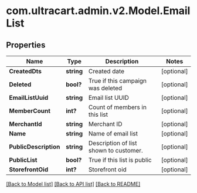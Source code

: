 # com.ultracart.admin.v2.Model.EmailList
## Properties

Name | Type | Description | Notes
------------ | ------------- | ------------- | -------------
**CreatedDts** | **string** | Created date | [optional] 
**Deleted** | **bool?** | True if this campaign was deleted | [optional] 
**EmailListUuid** | **string** | Email list UUID | [optional] 
**MemberCount** | **int?** | Count of members in this list | [optional] 
**MerchantId** | **string** | Merchant ID | [optional] 
**Name** | **string** | Name of email list | [optional] 
**PublicDescription** | **string** | Description of list shown to customer. | [optional] 
**PublicList** | **bool?** | True if this list is public | [optional] 
**StorefrontOid** | **int?** | Storefront oid | [optional] 


[[Back to Model list]](../README.md#documentation-for-models) [[Back to API list]](../README.md#documentation-for-api-endpoints) [[Back to README]](../README.md)


